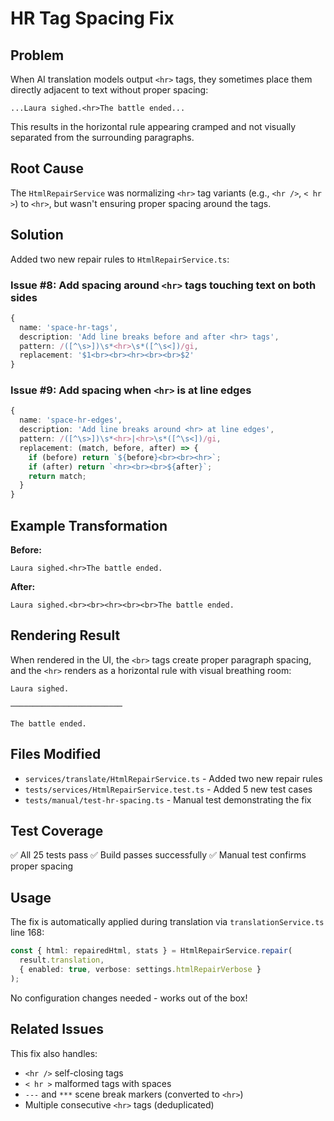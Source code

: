 # HR Tag Spacing Fix

## Problem
When AI translation models output `<hr>` tags, they sometimes place them directly adjacent to text without proper spacing:

```
...Laura sighed.<hr>The battle ended...
```

This results in the horizontal rule appearing cramped and not visually separated from the surrounding paragraphs.

## Root Cause
The `HtmlRepairService` was normalizing `<hr>` tag variants (e.g., `<hr />`, `< hr >`) to `<hr>`, but wasn't ensuring proper spacing around the tags.

## Solution
Added two new repair rules to `HtmlRepairService.ts`:

### Issue #8: Add spacing around `<hr>` tags touching text on both sides
```typescript
{
  name: 'space-hr-tags',
  description: 'Add line breaks before and after <hr> tags',
  pattern: /([^\s>])\s*<hr>\s*([^\s<])/gi,
  replacement: '$1<br><br><hr><br><br>$2'
}
```

### Issue #9: Add spacing when `<hr>` is at line edges
```typescript
{
  name: 'space-hr-edges',
  description: 'Add line breaks around <hr> at line edges',
  pattern: /([^\s>])\s*<hr>|<hr>\s*([^\s<])/gi,
  replacement: (match, before, after) => {
    if (before) return `${before}<br><br><hr>`;
    if (after) return `<hr><br><br>${after}`;
    return match;
  }
}
```

## Example Transformation

**Before:**
```
Laura sighed.<hr>The battle ended.
```

**After:**
```
Laura sighed.<br><br><hr><br><br>The battle ended.
```

## Rendering Result
When rendered in the UI, the `<br>` tags create proper paragraph spacing, and the `<hr>` renders as a horizontal rule with visual breathing room:

```
Laura sighed.

─────────────────────────

The battle ended.
```

## Files Modified
- `services/translate/HtmlRepairService.ts` - Added two new repair rules
- `tests/services/HtmlRepairService.test.ts` - Added 5 new test cases
- `tests/manual/test-hr-spacing.ts` - Manual test demonstrating the fix

## Test Coverage
✅ All 25 tests pass
✅ Build passes successfully
✅ Manual test confirms proper spacing

## Usage
The fix is automatically applied during translation via `translationService.ts` line 168:

```typescript
const { html: repairedHtml, stats } = HtmlRepairService.repair(
  result.translation,
  { enabled: true, verbose: settings.htmlRepairVerbose }
);
```

No configuration changes needed - works out of the box!

## Related Issues
This fix also handles:
- `<hr />` self-closing tags
- `< hr >` malformed tags with spaces
- `---` and `***` scene break markers (converted to `<hr>`)
- Multiple consecutive `<hr>` tags (deduplicated)
